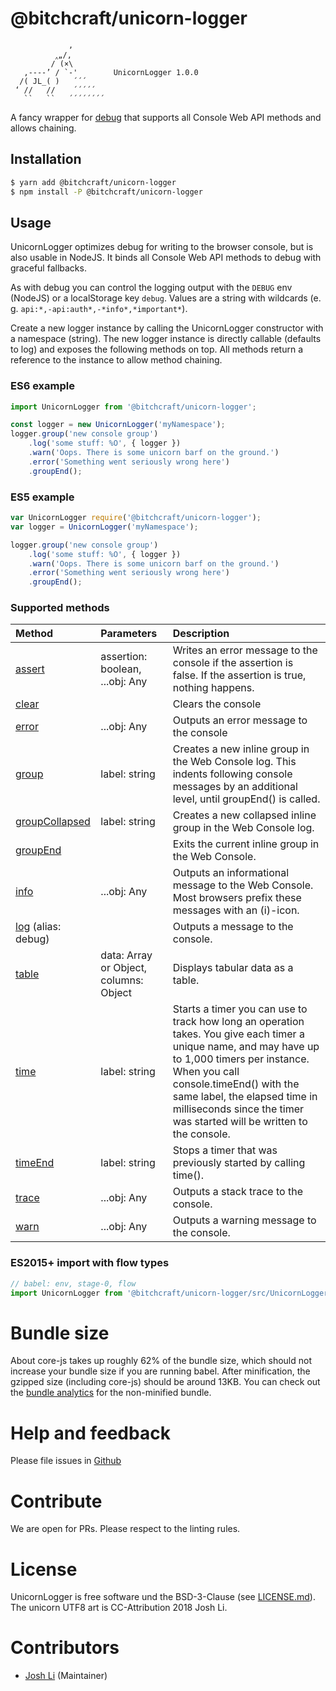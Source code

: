 # @bitchcraft/unicorn-logger

```
             ,
          ‸„/,
         / (×\
   ,----’ / `-'        UnicornLogger 1.0.0
  /( JL_( )   ́ ́ ́   
 ‘ //   //    ́ ́ ́ ́ ́  
   ``   ``   ́ ́ ́ ́ ́ ́ ́ ́
```
A fancy wrapper for [debug](https://yarnpkg.com/en/package/debug) that supports all Console Web API methods and allows chaining.

## Installation

```sh
$ yarn add @bitchcraft/unicorn-logger
$ npm install -P @bitchcraft/unicorn-logger
```

## Usage

UnicornLogger optimizes debug for writing to the browser console, but is also usable in NodeJS. It binds all Console Web API methods to debug with graceful fallbacks.

As with debug you can control the logging output with the `DEBUG` env (NodeJS) or a localStorage key `debug`. Values are a string with wildcards (e. g. `api:*,-api:auth*,-*info*,*important*`).

Create a new logger instance by calling the UnicornLogger constructor with a namespace (string). The new logger instance is directly callable (defaults to log) and exposes the following methods on top. All methods return a reference to the instance to allow method chaining.


### ES6 example

```js
import UnicornLogger from '@bitchcraft/unicorn-logger';

const logger = new UnicornLogger('myNamespace');
logger.group('new console group')
	.log('some stuff: %O', { logger })
	.warn('Oops. There is some unicorn barf on the ground.')
	.error('Something went seriously wrong here')
	.groupEnd();

```

### ES5 example

```js
var UnicornLogger require('@bitchcraft/unicorn-logger');
var logger = UnicornLogger('myNamespace');

logger.group('new console group')
	.log('some stuff: %O', { logger })
	.warn('Oops. There is some unicorn barf on the ground.')
	.error('Something went seriously wrong here')
	.groupEnd();

```

### Supported methods

| Method                                                                                    | Parameters                             | Description                                                                                                                                                                                                                                                                                         |
|:----------------------------------------------------------------------------------------- |:-------------------------------------- |:--------------------------------------------------------------------------------------------------------------------------------------------------------------------------------------------------------------------------------------------------------------------------------------------------- |
| [assert](https://developer.mozilla.org/en-US/docs/Web/API/console/assert)                 | assertion: boolean, ...obj: Any        | Writes an error message to the console if the assertion is false. If the assertion is true, nothing happens.                                                                                                                                                                                        |
| [clear](https://developer.mozilla.org/en-US/docs/Web/API/Console/clear)                   |                                        | Clears the console                                                                                                                                                                                                                                                                                  |
| [error](https://developer.mozilla.org/en-US/docs/Web/API/Console/error)                   | ...obj: Any                            | Outputs an error message to the console                                                                                                                                                                                                                                                             |
| [group](https://developer.mozilla.org/en-US/docs/Web/API/Console/group)                   | label: string                          | Creates a new inline group in the Web Console log. This indents following console messages by an additional level, until groupEnd() is called.                                                                                                                                                      |
| [groupCollapsed](https://developer.mozilla.org/en-US/docs/Web/API/Console/groupCollapsed) | label: string                          | Creates a new collapsed inline group in the Web Console log.                                                                                                                                                                                                                                        |
| [groupEnd](https://developer.mozilla.org/en-US/docs/Web/API/Console/groupEnd)             |                                        | Exits the current inline group in the Web Console.                                                                                                                                                                                                                                                  |
| [info](https://developer.mozilla.org/en-US/docs/Web/API/Console/info)                     | ...obj: Any                            | Outputs an informational message to the Web Console. Most browsers prefix these messages with an (i)-icon.                                                                                                                                                                                          |
| [log](https://developer.mozilla.org/en-US/docs/Web/API/Console/log) (alias: debug)        |                                        | Outputs a message to the console.                                                                                                                                                                                                                                                                   |
| [table](https://developer.mozilla.org/en-US/docs/Web/API/Console/table)                   | data: Array or Object, columns: Object | Displays tabular data as a table.                                                                                                                                                                                                                                                                   |
| [time](https://developer.mozilla.org/en-US/docs/Web/API/Console/time)                     | label: string                          | Starts a timer you can use to track how long an operation takes. You give each timer a unique name, and may have up to 1,000 timers per instance. When you call console.timeEnd() with the same label, the elapsed time in milliseconds since the timer was started will be written to the console. |
| [timeEnd](https://developer.mozilla.org/en-US/docs/Web/API/Console/timeEnd)               | label: string                          | Stops a timer that was previously started by calling time().                                                                                                                                                                                                                                        |
| [trace](https://developer.mozilla.org/en-US/docs/Web/API/Console/trace)                   | ...obj: Any                            | Outputs a stack trace to the console.                                                                                                                                                                                                                                                               |
| [warn](https://developer.mozilla.org/en-US/docs/Web/API/Console/warn)                     | ...obj: Any                            | Outputs a warning message to the console.                                                                                                                                                                                                                                                           |


### ES2015+ import with flow types

```js
// babel: env, stage-0, flow
import UnicornLogger from '@bitchcraft/unicorn-logger/src/UnicornLogger';
```

# Bundle size

About core-js takes up roughly 62% of the bundle size, which should not increase your bundle size if you are running babel. After minification, the gzipped size (including core-js) should be around 13KB.
You can check out the [bundle analytics](./dist/es5-bundle-analytics.html) for the non-minified bundle.

# Help and feedback

Please file issues in [Github](https://github.com/maddrag0n/unicorn-logger/issues)

# Contribute

We are open for PRs. Please respect to the linting rules.

# License

UnicornLogger is free software und the BSD-3-Clause (see [LICENSE.md](./LICENSE.md)). The unicorn UTF8 art is CC-Attribution 2018 Josh Li.

# Contributors

- [Josh Li](https://github.com/maddrag0n) (Maintainer)
